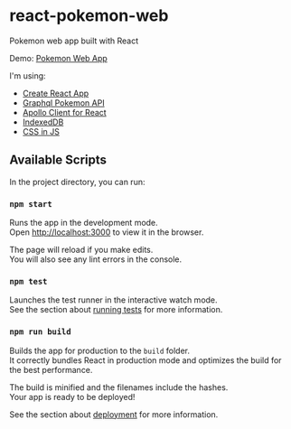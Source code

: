 # react-pokemon-web
Pokemon web app built with React

Demo: [Pokemon Web App](https://react-pokemon-web-rioputroo.vercel.app/)

I'm using:
- [Create React App](https://github.com/facebook/create-react-app)
- [Graphql Pokemon API](https://github.com/mazipan/graphql-pokeapi)
- [Apollo Client for React](https://www.apollographql.com/docs/react)
- [IndexedDB](https://dexie.org/)
- [CSS in JS](https://emotion.sh/docs/introduction)

## Available Scripts

In the project directory, you can run:

### `npm start`

Runs the app in the development mode.\
Open [http://localhost:3000](http://localhost:3000) to view it in the browser.

The page will reload if you make edits.\
You will also see any lint errors in the console.

### `npm test`

Launches the test runner in the interactive watch mode.\
See the section about [running tests](https://facebook.github.io/create-react-app/docs/running-tests) for more information.

### `npm run build`

Builds the app for production to the `build` folder.\
It correctly bundles React in production mode and optimizes the build for the best performance.

The build is minified and the filenames include the hashes.\
Your app is ready to be deployed!

See the section about [deployment](https://facebook.github.io/create-react-app/docs/deployment) for more information.
